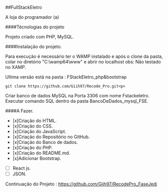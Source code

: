 

##FullStackEletro

A loja do programador (a)<p>

####Técnologias do projeto
  
Projeto criado com PHP, MySQL.<p>

####Instalação do projeto.
  
Para execução é necessário ter o WAMP instalado e após o clone da pasta, colar no diretório "C:\wamp64\www" e abrir no localhost
obs: Não testado no XAMP.<p>

Ultima versão está na pasta : FStackEletro_php&bootstrap<p>
```
git clone https://github.com/Giih97/Recode_Pro.git<p>
```
Criar banco de dados MySQL na Porta 3306 com nome Fstackeletro. Executar comando SQL dentro da pasta BancoDeDados_mysql_FSE.<p>


####A Fazer.
- [x]Criação do HTML.
- [x]Criação do CSS.
- [x]Criação do JavaScript.
- [x]Criação do Repositório no GitHub.
- [x]Criação do Banco de dados.
- [x]Criação do PHP.
- [x]Criação do README.md.
- [x]Adicionar Bootstrap.
- [ ] React js.
- [ ] JSON.
 
 Continuação do Projeto : https://github.com/Giih97/RecodePro_FaseJedi
